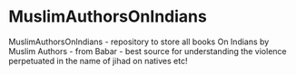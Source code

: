 # MuslimAuthorsOnIndians
MuslimAuthorsOnIndians - repository to store all books  On Indians by  Muslim Authors  - from Babar - best source for understanding the violence perpetuated in the name of jihad on natives etc!
